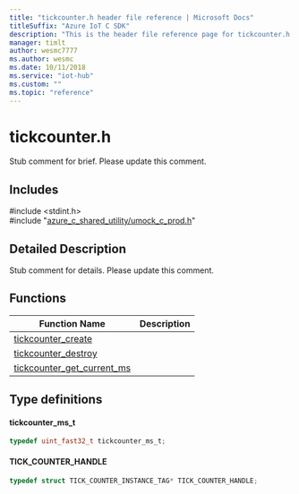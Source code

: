 ```yaml
---                             
title: "tickcounter.h header file reference | Microsoft Docs" 
titleSuffix: "Azure IoT C SDK"            
description: "This is the header file reference page for tickcounter.h in the Azure IoT C SDK. This SDK is used with the Azure IoT Hub and Azure IoT Hub Device Provisioning Service"            
manager: timlt                 
author: wesmc7777              
ms.author: wesmc               
ms.date: 10/11/2018                    
ms.service: "iot-hub"             
ms.custom: ""                
ms.topic: "reference"        
---                            
```


# tickcounter.h 

Stub comment for brief. Please update this comment.

## Includes

\#include <stdint.h>  
\#include "[azure_c_shared_utility/umock_c_prod.h](umock-c-prod-h.md)"  

## Detailed Description

Stub comment for details. Please update this comment.

## Functions

Function Name                  | Description                                
--------------------------------|---------------------------------------------
[tickcounter_create](./tickcounter-h/tickcounter-create.md)            | 
[tickcounter_destroy](./tickcounter-h/tickcounter-destroy.md)            | 
[tickcounter_get_current_ms](./tickcounter-h/tickcounter-get-current-ms.md)            | 

## Type definitions

#### tickcounter_ms_t

```C
typedef uint_fast32_t tickcounter_ms_t;
```

#### TICK_COUNTER_HANDLE

```C
typedef struct TICK_COUNTER_INSTANCE_TAG* TICK_COUNTER_HANDLE;
```

